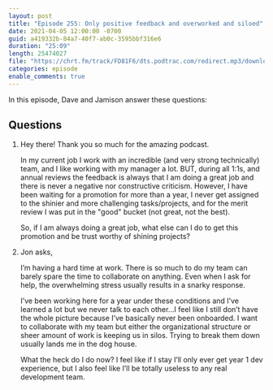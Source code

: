 ```yaml
---
layout: post
title: "Episode 255: Only positive feedback and overworked and siloed"
date: 2021-04-05 12:00:00 -0700
guid: a419332b-84a7-40f7-ab0c-3595bbf316e6
duration: "25:09"
length: 25474027
file: "https://chrt.fm/track/FD81F6/dts.podtrac.com/redirect.mp3/download.softskills.audio/sse-255.mp3"
categories: episode
enable_comments: true
---
```


In this episode, Dave and Jamison answer these questions:

## Questions

1. Hey there! Thank you so much for the amazing podcast.
   
   In my current job I work with an incredible (and very strong technically) team, and I like working with my manager a lot. BUT, during all 1:1s, and annual reviews the feedback is always that I am doing a great job and there is never a negative nor constructive criticism. However, I have been waiting for a promotion for more than a year, I never get assigned to the shinier and more challenging tasks/projects, and for the merit review I was put in the "good" bucket (not great, not the best).
   
   So, if I am always doing a great job, what else can I do to get this promotion and be trust worthy of shining projects?


2. Jon asks,
   
   I’m having a hard time at work. There is so much to do my team can barely spare the time to collaborate on anything. Even when I ask for help, the overwhelming stress usually results in a snarky response.
   
   I’ve been working here for a year under these conditions and I’ve learned a lot but we never talk to each other...I feel like I still don’t have the whole picture because I’ve basically never been onboarded. I want to collaborate with my team but either the organizational structure or sheer amount of work is keeping us in silos. Trying to break them down usually lands me in the dog house.
   
   What the heck do I do now? I feel like if I stay I’ll only ever get year 1 dev experience, but I also feel like I’ll be totally useless to any real development team.
